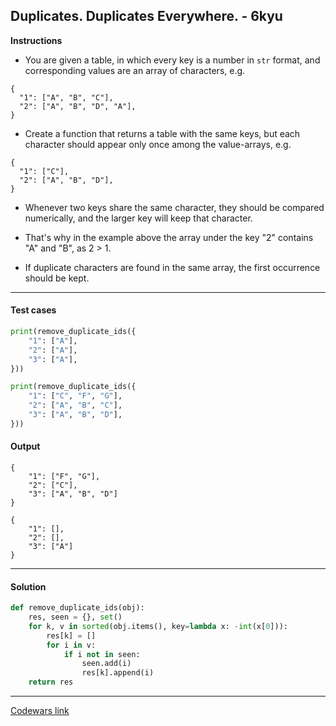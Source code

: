 ## Duplicates. Duplicates Everywhere. - 6kyu

**Instructions**

- You are given a table, in which every key is a number in `str` format, and corresponding values are an array of characters, e.g.

```
{
  "1": ["A", "B", "C"],
  "2": ["A", "B", "D", "A"],
}
```

- Create a function that returns a table with the same keys, but each character should appear only once among the value-arrays, e.g.

```
{
  "1": ["C"],
  "2": ["A", "B", "D"],
}
```

- Whenever two keys share the same character, they should be compared numerically, and the larger key will keep that character.

- That's why in the example above the array under the key "2" contains "A" and "B", as 2 > 1.

- If duplicate characters are found in the same array, the first occurrence should be kept.



---

#### Test cases

```python
print(remove_duplicate_ids({
    "1": ["A"],
    "2": ["A"],
    "3": ["A"],
}))

print(remove_duplicate_ids({
    "1": ["C", "F", "G"],
    "2": ["A", "B", "C"],
    "3": ["A", "B", "D"],
}))
```

#### Output
```
{
    "1": ["F", "G"],
    "2": ["C"],
    "3": ["A", "B", "D"]
}

{
    "1": [],
    "2": [],
    "3": ["A"]
}
```


---

#### Solution

```python
def remove_duplicate_ids(obj):
    res, seen = {}, set()
    for k, v in sorted(obj.items(), key=lambda x: -int(x[0])):
        res[k] = []
        for i in v:
            if i not in seen:
                seen.add(i)
                res[k].append(i)
    return res
```

---


[Codewars link](https://www.codewars.com/kata/5e8dd197c122f6001a8637ca)
